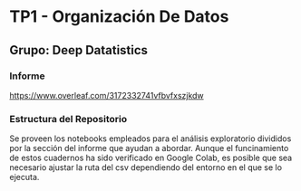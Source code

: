 # TP1 - Organización De Datos
## Grupo: Deep Datatistics

### Informe

https://www.overleaf.com/3172332741vfbvfxszjkdw

### Estructura del Repositorio

Se proveen los notebooks empleados para el análisis exploratorio divididos por la sección
del informe que ayudan a abordar. Aunque el funcinamiento de estos cuadernos ha sido verificado
en Google Colab, es posible que sea necesario ajustar la ruta del csv dependiendo del entorno
en el que se lo ejecuta.
